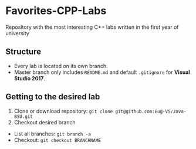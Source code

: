 # Favorites-CPP-Labs
Repository with the most interesting С++ labs written in the first year of university
## Structure
- Every lab is located on its own branch. 
- Master branch only includes `README.md` and default `.gitignore` for **Visual Studio 2017**.
## Getting to the desired lab
1. Clone or download repository: `git clone git@github.com:Eug-VS/Java-BSU.git`
2. Checkout desired branch
  * List all branches: `git branch -a`
  * Checkout: `git checkout BRANCHNAME`
